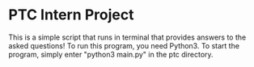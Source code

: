 # PTC Intern Project
This is a simple script that runs in terminal that provides answers to the asked questions!
To run this program, you need Python3. To start the program, simply enter "python3 main.py" in the ptc directory.
